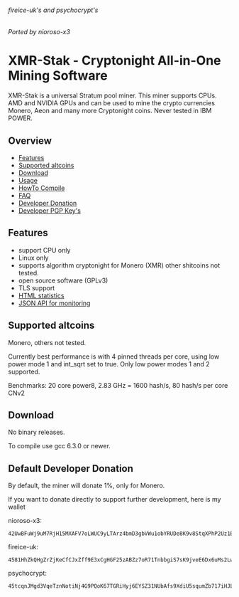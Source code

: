 ###### fireice-uk's and psychocrypt's
###### Ported by nioroso-x3 

# XMR-Stak - Cryptonight All-in-One Mining Software

XMR-Stak is a universal Stratum pool miner. This miner supports CPUs.
AMD and NVIDIA GPUs and can be used to mine the crypto currencies Monero, Aeon and many more Cryptonight coins. Never tested in IBM POWER.


## Overview
* [Features](#features)
* [Supported altcoins](#supported-altcoins)
* [Download](#download)
* [Usage](doc/usage.md)
* [HowTo Compile](doc/compile.md)
* [FAQ](doc/FAQ.md)
* [Developer Donation](#default-developer-donation)
* [Developer PGP Key's](doc/pgp_keys.md)

## Features

- support CPU only
- Linux only 
- supports algorithm cryptonight for Monero (XMR) other shitcoins not tested.
- open source software (GPLv3)
- TLS support
- [HTML statistics](doc/usage.md#html-and-json-api-report-configuraton)
- [JSON API for monitoring](doc/usage.md#html-and-json-api-report-configuraton)

## Supported altcoins

Monero, others not tested.

Currently best performance is with 4 pinned threads per core, using low power mode 1 and int_sqrt set to true.
Only low power modes 1 and 2 supported.


Benchmarks:
20 core power8, 2.83 GHz = 1600 hash/s, 80 hash/s per core CNv2

## Download

No binary releases.

To compile use gcc 6.3.0 or newer.

## Default Developer Donation

By default, the miner will donate 1%, only for Monero.

If you want to donate directly to support further development, here is my wallet

nioroso-x3:
```
42UwBFuWj9uM7RjH15MXAFV7oLWUC9yLTArz4bmD3gbVWu1obYRUDe8K9v8StqXPhP2Uz1BJZgDQTUVhvT1cHFMBHA6aPg2
```

fireice-uk:
```
4581HhZkQHgZrZjKeCfCJxZff9E3xCgHGF25zABZz7oR71TnbbgiS7sK9jveE6Dx6uMs2LwszDuvQJgRZQotdpHt1fTdDhk
```

psychocrypt:
```
45tcqnJMgd3VqeTznNotiNj4G9PQoK67TGRiHyj6EYSZ31NUbAfs9XdiU5squmZb717iHJLxZv3KfEw8jCYGL5wa19yrVCn
```
